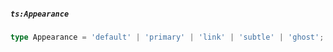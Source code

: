 ##### `ts:Appearance`

```ts
type Appearance = 'default' | 'primary' | 'link' | 'subtle' | 'ghost';
```
